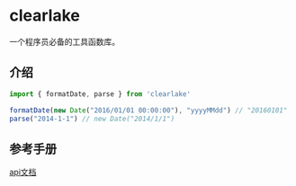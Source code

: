 # clearlake

一个程序员必备的工具函数库。

## 介绍

```js
import { formatDate, parse } from 'clearlake'

formatDate(new Date("2016/01/01 00:00:00"), "yyyyMMdd") // "20160101"
parse("2014-1-1") // new Date("2014/1/1")
```

## 参考手册

[api文档](https://beezend.github.io/clearlake/site/index.html)